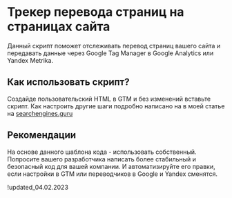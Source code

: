 # Трекер перевода страниц на страницах сайта

Данный скрипт поможет отслеживать перевод страниц вашего сайта и передавать данные через Google Tag Manager в Google Analytics или Yandex Metrika.

## Как использовать скрипт?

Создайде пользовательский HTML в GTM и без изменений вставьте скрипт. Как настроить другие шаги подробно написано на в моей статье на [searchengines.guru](https://searchengines.guru/)

## Рекомендации

На основе данного шаблона кода - использовать собственный. Попросите вашего разработчика написать более стабильный и безопасный код для вашей компании. И автоматизируйте его правки, если настройки в GTM или переводчиков в Google и Yandex сменятся. 

!updated_04.02.2023

